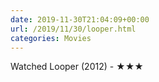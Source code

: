 ```yaml
---
date: 2019-11-30T21:04:09+00:00
url: /2019/11/30/looper.html
categories: Movies
---
```

Watched Looper (2012) - ★★★




